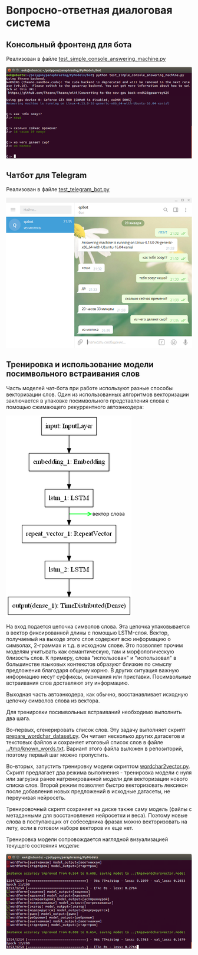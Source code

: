 # Вопросно-ответная диалоговая система

## Консольный фронтенд для бота

Реализован в файле [test_simple_console_answering_machine.py](https://github.com/Koziev/chatbot/blob/master/PyModels/bot/test_simple_console_answering_machine.py)

![Console frontend for chatbot](chatbot-console.PNG)

## Чатбот для Telegram

Реализован в файле [test_telegram_bot.py](https://github.com/Koziev/chatbot/blob/master/PyModels/bot/test_telegram_bot.py)

![Telegram frontend for chatbot](chatbot-telegram.png)


## Тренировка и использование модели посимвольного встраивания слов

Часть моделей чат-бота при работе используют разные способы векторизации слов. Один из
использованных алгоритмов векторизации заключается в упаковке посимвольного представления
слова с помощью сжимающего рекуррентного автоэнкодера:

![wordchar2vector model architecture](wordchar2vector.arch.png)

На вход подается цепочка символов слова. Эта цепочка упаковывается в вектор фиксированной
длины с помощью LSTM-слоя. Вектор, получаемый на выходе этого слоя содержит всю информацию
о символах, 2-граммах и т.д. в исходном слове. Это позволяет прочим моделям учитывать как семантическую, там и морфологическую близость слов. К примеру,
слова "использован" и "использовал" в большинстве языковых контекстов образуют близкие
по смыслу предложения благодаря общему корню. В других ситуация важную информацию несут
суффиксы, окончания или приставки. Посимвольные встраивания слов доставляют эту информацию.

Выходная часть автоэнкодера, как обычно, восстанавливает исходную цепочку символов слова из
вектора.

Для тренировки посимвольных встраиваний необходимо выполнить два шага.

Во-первых, сгенерировать список слов. Эту задачу выполняет скрипт [prepare_wordchar_dataset.py](https://github.com/Koziev/chatbot/blob/master/PyModels/prepare_wordchar_dataset.py).
Он читает несколько других датасетов и текстовых файлов и сохраняет итоговый список
слов в файле [../tmp/known_words.txt](https://github.com/Koziev/chatbot/blob/master/tmp/known_words.txt).
Вариант этого файла выложен в репозиторий, поэтому первый шаг можно пропустить.

Во-вторых, запустить тренировку модели скриптом [wordchar2vector.py](https://github.com/Koziev/chatbot/blob/master/PyModels/wordchar2vector.py).
Скрипт предлагает два режима выполнения - тренировка модели с нуля или загрузка ранее натренированной модели
для векторизации нового списка слов. Второй режим позволяет быстро векторизовать лексикон
после добавления новых предложений в исходные датасеты, не переучивая нейросеть.

Тренировочный скрипт сохраняет на диске также саму модель (файлы с метаданными для восстановления
нейросетки и веса). Поэтому новые слова в поступающих от собеседника фразах можно
векторизовать на лету, если в готовом наборе векторов их еще нет.

Тренировка модели сопровождается наглядной визуализацией текущего состояния модели:

![wordchar2vector training](wordchar2vector.PNG)

